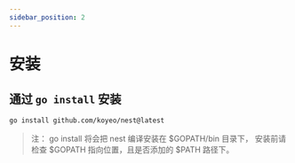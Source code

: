 ```yaml
---
sidebar_position: 2
---
```


# 安装


## 通过 `go install` 安装

```bash
go install github.com/koyeo/nest@latest
```

> 注： go install 将会把 nest 编译安装在 $GOPATH/bin 目录下， 安装前请检查 $GOPATH 指向位置，且是否添加的 $PATH 路径下。